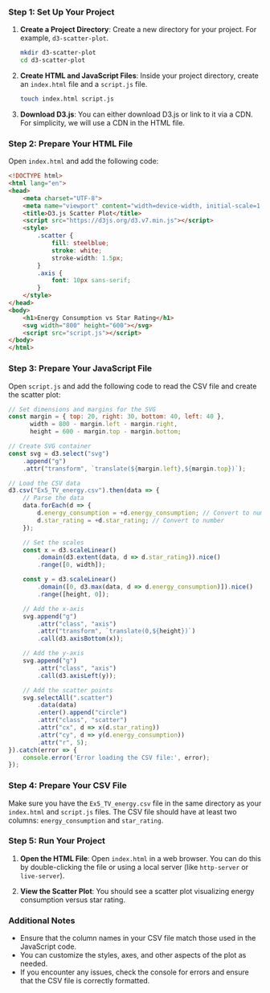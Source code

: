 ### Step 1: Set Up Your Project

1. **Create a Project Directory**:
   Create a new directory for your project. For example, `d3-scatter-plot`.

   ```bash
   mkdir d3-scatter-plot
   cd d3-scatter-plot
   ```

2. **Create HTML and JavaScript Files**:
   Inside your project directory, create an `index.html` file and a `script.js` file.

   ```bash
   touch index.html script.js
   ```

3. **Download D3.js**:
   You can either download D3.js or link to it via a CDN. For simplicity, we will use a CDN in the HTML file.

### Step 2: Prepare Your HTML File

Open `index.html` and add the following code:

```html
<!DOCTYPE html>
<html lang="en">
<head>
    <meta charset="UTF-8">
    <meta name="viewport" content="width=device-width, initial-scale=1.0">
    <title>D3.js Scatter Plot</title>
    <script src="https://d3js.org/d3.v7.min.js"></script>
    <style>
        .scatter {
            fill: steelblue;
            stroke: white;
            stroke-width: 1.5px;
        }
        .axis {
            font: 10px sans-serif;
        }
    </style>
</head>
<body>
    <h1>Energy Consumption vs Star Rating</h1>
    <svg width="800" height="600"></svg>
    <script src="script.js"></script>
</body>
</html>
```

### Step 3: Prepare Your JavaScript File

Open `script.js` and add the following code to read the CSV file and create the scatter plot:

```javascript
// Set dimensions and margins for the SVG
const margin = { top: 20, right: 30, bottom: 40, left: 40 },
      width = 800 - margin.left - margin.right,
      height = 600 - margin.top - margin.bottom;

// Create SVG container
const svg = d3.select("svg")
    .append("g")
    .attr("transform", `translate(${margin.left},${margin.top})`);

// Load the CSV data
d3.csv("Ex5_TV_energy.csv").then(data => {
    // Parse the data
    data.forEach(d => {
        d.energy_consumption = +d.energy_consumption; // Convert to number
        d.star_rating = +d.star_rating; // Convert to number
    });

    // Set the scales
    const x = d3.scaleLinear()
        .domain(d3.extent(data, d => d.star_rating)).nice()
        .range([0, width]);

    const y = d3.scaleLinear()
        .domain([0, d3.max(data, d => d.energy_consumption)]).nice()
        .range([height, 0]);

    // Add the x-axis
    svg.append("g")
        .attr("class", "axis")
        .attr("transform", `translate(0,${height})`)
        .call(d3.axisBottom(x));

    // Add the y-axis
    svg.append("g")
        .attr("class", "axis")
        .call(d3.axisLeft(y));

    // Add the scatter points
    svg.selectAll(".scatter")
        .data(data)
        .enter().append("circle")
        .attr("class", "scatter")
        .attr("cx", d => x(d.star_rating))
        .attr("cy", d => y(d.energy_consumption))
        .attr("r", 5);
}).catch(error => {
    console.error('Error loading the CSV file:', error);
});
```

### Step 4: Prepare Your CSV File

Make sure you have the `Ex5_TV_energy.csv` file in the same directory as your `index.html` and `script.js` files. The CSV file should have at least two columns: `energy_consumption` and `star_rating`.

### Step 5: Run Your Project

1. **Open the HTML File**:
   Open `index.html` in a web browser. You can do this by double-clicking the file or using a local server (like `http-server` or `live-server`).

2. **View the Scatter Plot**:
   You should see a scatter plot visualizing energy consumption versus star rating.

### Additional Notes

- Ensure that the column names in your CSV file match those used in the JavaScript code.
- You can customize the styles, axes, and other aspects of the plot as needed.
- If you encounter any issues, check the console for errors and ensure that the CSV file is correctly formatted.